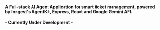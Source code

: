 #### A Full-stack AI Agent Application for smart ticket management, powered by Inngest's AgentKit, Express, React and Google Gemini API.
#### - Currently Under Development -
